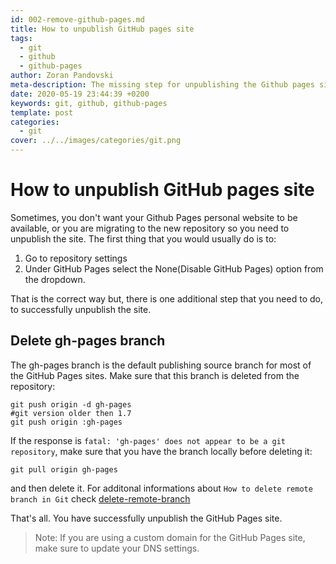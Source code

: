 ```yaml
---
id: 002-remove-github-pages.md
title: How to unpublish GitHub pages site
tags:
  - git
  - github
  - github-pages
author: Zoran Pandovski
meta-description: The missing step for unpublishing the Github pages site
date: 2020-05-19 23:44:39 +0200
keywords: git, github, github-pages
template: post
categories:
  - git
cover: ../../images/categories/git.png
---
```


# How to unpublish GitHub pages site

Sometimes, you don't want your Github Pages personal website to be available, or you are migrating to the new repository so you need to unpublish the site. The first thing that you would usually do is to:
1. Go to repository settings
2. Under GitHub Pages select the None(Disable GitHub Pages) option from the dropdown.

That is the correct way but, there is one additional step that you need to do, to successfully unpublish the site.

## Delete gh-pages branch

The gh-pages branch is the default publishing source branch for most of the GitHub Pages sites. Make sure that this branch is deleted from the repository:

```git
git push origin -d gh-pages
#git version older then 1.7
git push origin :gh-pages
```

If the response is `fatal: 'gh-pages' does not appear to be a git repository`, make sure that you have the branch locally before deleting it:

```git
git pull origin gh-pages
```
and then delete it. For additonal informations about `How to delete remote branch in Git` check [delete-remote-branch](https://github.com/oneminblogs/content/blob/unpublish-gh-pages/git/001-delete-remote-branch.md)

That's all. You have successfully unpublish the GitHub Pages site.
>Note: If you are using a custom domain for the GitHub Pages site, make sure to update your DNS settings.
